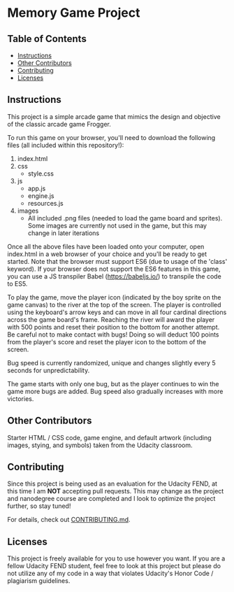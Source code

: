 # Memory Game Project

## Table of Contents

* [Instructions](#instructions)
* [Other Contributors](#other-contributors)
* [Contributing](#contributing)
* [Licenses](#licenses)

## Instructions

This project is a simple arcade game that mimics the design and objective of the classic arcade game Frogger. 

To run this game on your browser, you'll need to download the following files (all included within this repository!):
1. index.html
2. css
   * style.css
3. js
   * app.js
   * engine.js
   * resources.js
4. images 
   * All included .png files (needed to load the game board and sprites). Some images are currently not used in the game, but this may change in later iterations

Once all the above files have been loaded onto your computer, open index.html in a web browser of your choice and you'll be ready to get started. Note that the browser must support ES6 (due to usage of the 'class' keyword). If your browser does not support the ES6 features in this game, you can use a JS transpiler Babel (https://babeljs.io/) to transpile the code to ES5.

To play the game, move the player icon (indicated by the boy sprite on the game canvas) to the river at the top of the screen. The player is controlled using the keyboard's arrow keys and can move in all four cardinal directions across the game board's frame. Reaching the river will award the player with 500 points and reset their position to the bottom for another attempt. Be careful not to make contact with bugs! Doing so will deduct 100 points from the player's score and reset the player icon to the bottom of the screen.

Bug speed is currently randomized, unique and changes slightly every 5 seconds for unpredictability. 

The game starts with only one bug, but as the player continues to win the game more bugs are added. Bug speed also gradually increases with more victories.

## Other Contributors

Starter HTML / CSS code, game engine, and default artwork (including images, stying, and symbols) taken from the Udacity classroom. 

## Contributing

Since this project is being used as an evaluation for the Udacity FEND, at this time I am **NOT** accepting pull requests. This may change as the project and nanodegree course are completed and I look to optimize the project further, so stay tuned!

For details, check out [CONTRIBUTING.md](CONTRIBUTING.md).

## Licenses

This project is freely available for you to use however you want. If you are a fellow Udacity FEND student, feel free to look at this project but please do not utilize any of my code in a way that violates Udacity's Honor Code / plagiarism guidelines.

